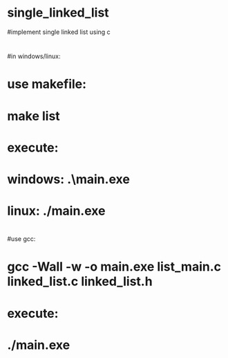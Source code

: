 # single_linked_list
#implement single linked list using c
#
#in windows/linux:
#   use makefile:
#       make list
#  
#   execute:
#       windows: .\main.exe
#       
#       linux: ./main.exe
#
#use gcc:
#   gcc -Wall -w -o main.exe list_main.c linked_list.c linked_list.h
#   
#   execute:
#       ./main.exe

